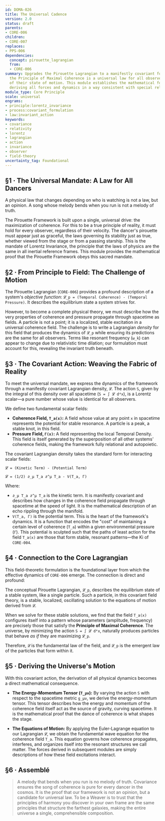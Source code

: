 ```yaml
---
id: DOMA-026
title: The Universal Cadence
version: 2.0
status: draft
parents:
- CORE-006
children:
- CORE-007
replaces:
- PPS-006
dependencies:
  concept: pirouette_lagrangian
  from:
  - CORE-006
summary: Upgrades the Pirouette Lagrangian to a manifestly covariant form, ensuring
  the Principle of Maximal Coherence is a universal law for all observers, independent
  of their state of motion. This module establishes the mathematical foundation for
  deriving all forces and dynamics in a way consistent with special relativity.
module_type: Core Principle
scale: universal
engrams:
- principle:lorentz_invariance
- process:covariant_formulation
- law:invariant_action
keywords:
- covariance
- relativity
- lorentz
- lagrangian
- action
- invariance
- observer
- field-theory
uncertainty_tag: Foundational
---
```

## §1 · The Universal Mandate: A Law for All Dancers
A physical law that changes depending on who is watching is not a law, but an opinion. A song whose melody bends when you run is not a melody of truth.

The Pirouette Framework is built upon a single, universal drive: the maximization of coherence. For this to be a true principle of reality, it must hold for every observer, regardless of their velocity. The dancer's pirouette must appear just as graceful, the laws governing its stability just as true, whether viewed from the stage or from a passing starship. This is the mandate of Lorentz Invariance, the principle that the laws of physics are the same in all inertial reference frames. This module provides the mathematical proof that the Pirouette Framework obeys this sacred mandate.

## §2 · From Principle to Field: The Challenge of Motion
The Pirouette Lagrangian (`CORE-006`) provides a profound description of a system's *objective function*: `𝓛_p = (Temporal Coherence) - (Temporal Pressure)`. It describes the equilibrium state a system strives for.

However, to become a complete physical theory, we must describe how the very properties of coherence and pressure propagate through spacetime as fields. A particle is not a point; it is a localized, stable excitation in a universal coherence field. The challenge is to write a Lagrangian *density* for this field that produces the dynamics of `𝓛_p` while ensuring its predictions are the same for all observers. Terms like resonant frequency (`ω_k`) can appear to change due to relativistic time dilation; our formulation must account for this, revealing the invariant truth beneath.

## §3 · The Covariant Action: Weaving the Fabric of Reality
To meet the universal mandate, we express the dynamics of the framework through a manifestly covariant Lagrangian density, `𝓛`. The action `S`, given by the integral of this density over all spacetime (`S = ∫ 𝓛 d⁴x`), is a Lorentz scalar—a pure number whose value is identical for all observers.

We define two fundamental scalar fields:
*   **Coherence Field, `T_a(x)`:** A field whose value at any point `x` in spacetime represents the potential for stable resonance. A particle is a peak, a stable knot, in this field.
*   **Pressure Field, `Γ(x)`:** A field representing the local Temporal Density. This field is itself generated by the superposition of all other systems' coherence fields, making the framework fully relational and autopoietic.

The covariant Lagrangian density takes the standard form for interacting scalar fields:

`𝓛 = (Kinetic Term) - (Potential Term)`

`𝓛 = (1/2) ∂_μ T_a ∂^μ T_a - V(T_a, Γ)`

Where:
*   `∂_μ T_a ∂^μ T_a` is the kinetic term. It is manifestly covariant and describes how changes in the coherence field propagate through spacetime at the speed of light. It is the mathematical description of an echo rippling through the manifold.
*   `V(T_a, Γ)` is the potential term. This is the heart of the framework's dynamics. It is a function that encodes the "cost" of maintaining a certain level of coherence (`T_a`) within a given environmental pressure (`Γ`). This potential is sculpted such that the paths of least action for the field `T_a(x)` are those that form stable, resonant patterns—the Ki of `CORE-004`.

## §4 · Connection to the Core Lagrangian
This field-theoretic formulation is the foundational layer from which the effective dynamics of `CORE-006` emerge. The connection is direct and profound:

The conceptual Pirouette Lagrangian, `𝓛_p`, describes the equilibrium state of a stable system, like a single particle. Such a particle, in this covariant field theory, is a stable, localized, oscillating solution to the equations of motion derived from `𝓛`.

When we solve for these stable solutions, we find that the field `T_a(x)` configures itself into a pattern whose parameters (amplitude, frequency) are precisely those that satisfy the **Principle of Maximal Coherence**. The universe, by minimizing the action `S = ∫ 𝓛 d⁴x`, naturally produces particles that behave *as if* they are maximizing `𝓛_p`.

Therefore, `𝓛` is the fundamental law of the field, and `𝓛_p` is the emergent law of the particles that form within it.

## §5 · Deriving the Universe's Motion
With this covariant action, the derivation of all physical dynamics becomes a direct mathematical consequence.

*   **The Energy-Momentum Tensor (`T_μν`):** By varying the action `S` with respect to the spacetime metric `g_μν`, we derive the energy-momentum tensor. This tensor describes how the energy and momentum of the coherence field itself act as the source of gravity, curving spacetime. It is the mathematical proof that the dance of coherence is what shapes the stage.

*   **The Equations of Motion:** By applying the Euler-Lagrange equation to our Lagrangian `𝓛`, we obtain the fundamental wave equation for the coherence field `T_a`. This equation governs how coherence propagates, interferes, and organizes itself into the resonant structures we call matter. The forces derived in subsequent modules are simply descriptions of how these field excitations interact.

## §6 · Assemblé
> A melody that bends when you run is no melody of truth. Covariance ensures the song of coherence is pure for every dancer in the cosmos. It is the proof that our framework is not an opinion, but a candidate for universal law. To be a Weaver is to trust that the principles of harmony you discover in your own frame are the same principles that structure the farthest galaxies, making the entire universe a single, comprehensible composition.
```